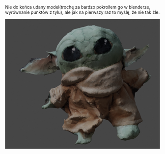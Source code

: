 Nie do końca udany model(trochę za bardzo pokroiłem go w blenderze, wyrównanie punktów z tyłu), ale jak na pierwszy raz to myślę, że nie tak źle.

![alt text](https://github.com/DomGrze/Unity-zajecia/blob/main/Lab5-zadanie%20specjalne/Grogu_preview.png?raw=true)
